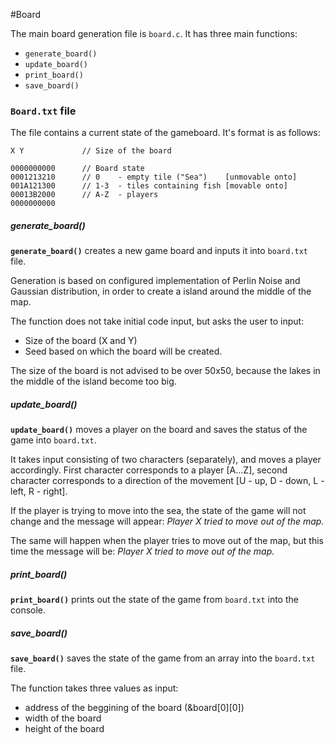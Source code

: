#Board

The main board generation file is `board.c`. It has three main functions:
 - `generate_board()`
 - `update_board()`
 - `print_board()`
 - `save_board()`

### `Board.txt` file

The file contains a current state of the gameboard. It's format is as follows:

```
X Y             // Size of the board

0000000000      // Board state
0001213210      // 0    - empty tile ("Sea")    [unmovable onto]
001A121300      // 1-3  - tiles containing fish [movable onto]
00013B2000      // A-Z  - players
0000000000
```

##### generate_board()

**`generate_board()`** creates a new game board and inputs it into `board.txt` file.

Generation is based on configured implementation of Perlin Noise and Gaussian distribution, in order to create a island around the middle of the map.

The function does not take initial code input, but asks the user to input:
 - Size of the board (X and Y) 
 - Seed based on which the board will be created.

The size of the board is not advised to be over 50x50, because the lakes in the middle of the island become too big.

##### update_board()

**`update_board()`** moves a player on the board and saves the status of the game into `board.txt`.

It takes input consisting of two characters (separately), and moves a player accordingly. First character corresponds to a player [A...Z], second character corresponds to a direction of the movement [U - up, D - down, L - left, R - right].

If the player is trying to move into the sea, the state of the game will not change and the message will appear: *Player X tried to move out of the map.*

The same will happen when the player tries to move out of the map, but this time the message will be: *Player X tried to move out of the map.* 

##### print_board()

**`print_board()`** prints out the state of the game from `board.txt` into the console.

##### save_board()

**`save_board()`** saves the state of the game from an array into the `board.txt` file.

The function takes three values as input:
 - address of the beggining of the board (&board[0][0])
 - width of the board
 - height of the board
